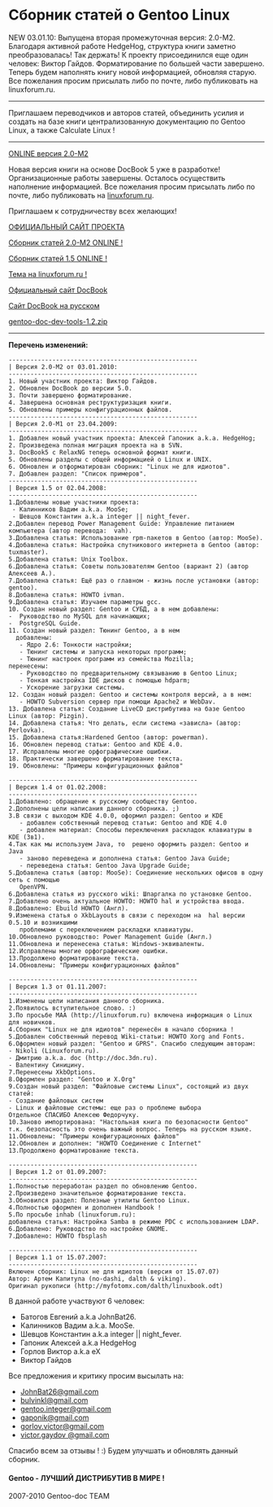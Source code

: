 # Сборник статей о Gentoo Linux #
NEW 03.01.10: Выпущена вторая промежуточная версия: 2.0-M2.
Благодаря активной работе HedgeHog, структура книги заметно преобразовалась!
Так держать!
К проекту присоединился еще один человек: Виктор Гайдов.
Форматирование по большей части завершено. Теперь будем наполнять книгу новой   информацией, обновляя старую.
Все пожелания просим присылать либо по почте, либо публиковать на linuxforum.ru.

---

Приглашаем переводчиков и авторов статей, объединить усилия и создать на базе книги централизованную документацию по Gentoo Linux, а также Calculate Linux !

---

[ONLINE версия 2.0-M2](http://gentoo.theserverside.ru/book)


Новая версия книги на основе DocBook 5 уже в разработке! Организационные работы завершены. Осталось осуществить наполнение информацией. Все пожелания просим присылать либо по почте, либо публиковать на  [linuxforum.ru](http://linuxforum.ru/index.php?s=&showtopic=43848&view=findpost&p=660288).

Приглашаем к сотрудничеству всех желающих!

[ОФИЦИАЛЬНЫЙ САЙТ ПРОЕКТА](http://gentoo.theserverside.ru/)

[Сборник статей 2.0-M2 ONLINE !](http://gentoo.theserverside.ru/book)

[Сборник статей 1.5 ONLINE !](http://gentoo.theserverside.ru/)

[Тема на linuxforum.ru !](http://linuxforum.ru/index.php?s=&showtopic=43848&view=findpost&p=660288)

[Официальный сайт DocBook](http://docbook.org/)

[Сайт DocBook на русском](http://docbook.ru/)

[gentoo-doc-dev-tools-1.2.zip](http://gentoo.theserverside.ru/tools/gentoo-doc-dev-tools-1.2.zip)



---


**Перечень изменений:**
```
----------------------------------------------------
| Версия 2.0-M2 от 03.01.2010:
----------------------------------------------------
1. Новый участник проекта: Виктор Гайдов.
2. Обновлен DocBook до версии 5.0.
3. Почти завершено форматирование.
4. Завершена основная реструктуризация книги.
5. Обновлены примеры конфигурационных файлов.
----------------------------------------------------
| Версия 2.0-M1 от 23.04.2009:
----------------------------------------------------
1. Добавлен новый участник проекта: Алексей Гапоник a.k.a. HedgeHog;
2. Произведена полная миграция проекта на в SVN.
3. DocBook5 с RelaxNG теперь основной формат книги.
5. Обновлены разделы с общей информацией о Linux и UNIX.
6. Обновлен и отформатирован сборник: "Linux не для идиотов".
7. Добавлен раздел: "Список примеров".
----------------------------------------------------
| Версия 1.5 от 02.04.2008:
----------------------------------------------------
1.Добавлены новые участники проекта:
 - Калинников Вадим a.k.a. MooSe;
 - Шевцов Константин a.k.a integer || night_fever.
2.Добавлен перевод Power Management Guide: Управление питанием компьютера (автор перевода:  vah).
3.Добавлена статья: Использование rpm-пакетов в Gentoo (автор: MooSe).
4.Добавлена статья: Настройка спутникового интернета в Gentoo (автор: tuxmaster).
5.Добавлена статья: Unix Toolbox.
6.Добавлена статья: Советы пользователям Gentoo (вариант 2) (автор Алексеев А.).
7.Добавлена статья: Ещё раз о главном - жизнь после установки (автор: gentoo).
8.Добавлена статья: HOWTO ivman.
9.Добавлена статья: Изучаем параметры gcc.
10. Создан новый раздел: Gentoo и СУБД, а в нем добавлены:
-  Руководство по MySQL для начинающих;
-  PostgreSQL Guide.
11. Создан новый раздел: Тюнинг Gentoo, а в нем
  добавлены:
   - Ядро 2.6: Тонкости настройки;
   - Тюнинг системы и запуска некоторых программ;
   - Тюнинг настроек программ из семейства Mozilla;
перенесены:
   - Руководство по предварительному связыванию в Gentoo Linux;
   - Тонкая настройка IDE дисков с помощью hdparm;
   - Ускорение загрузки системы.
12. Создан новый раздел: Gentoo и системы контроля версий, а в нем:
   - HOWTO Subversion сервер при помощи Apache2 и WebDav.
13. Добавлена статья: Создание LiveCD дистрибутива на базе Gentoo Linux (автор: Pizgin).
14. Добавлена статья: Что делать, если система «зависла» (автор:  Perlovka).
15. Добавлена статья:Hardened Gentoo (автор: powerman).
16. Обновлен перевод статьи: Gentoo and KDE 4.0.
17. Исправлены многие орфографические ошибки.
18. Практически завершено форматирование текста.
19. Обновлены: "Примеры конфигурационных файлов"

----------------------------------------------------
| Версия 1.4 от 01.02.2008:
----------------------------------------------------
1.Добавлено: обращение к русскому сообществу Gentoo.
2.Дополнены цели написания данного сборника. ;)
3.В связи с выходом KDE 4.0.0, оформил раздел: Gentoo и KDE
   - добавлен собственный перевод статьи: Gentoo and KDE 4.0
   - добавлен материал: Способы переключения раскладок клавиатуры в KDE (3в1).
4.Так как мы используем Java, то  решено оформить раздел: Gentoo и Java
   - заново переведена и дополнена статья: Gentoo Java Guide;
   - переведена статья: Gentoo Java Upgrade Guide;
5.Добавлена статья (автор: MooSe): Соединение нескольких офисов в одну сеть с помощью  
   OpenVPN.
6.Добавлена статья из русского wiki: Шпаргалка по установке Gentoo.
7.Добавлено очень актуальное HOWTO: HOWTO hal и устройства ввода.
8.Добавлено: Ebuild HOWTO (Англ).
9.Изменена статья о XkbLayouts в связи с переходом на  hal версии 0.5.10 и возникшими  
   проблемами с переключением раскладки клавиатуры.
10.Обновлено руководство: Power Management Guide (Англ.)
11.Обновлена и перенесена статья: Windows-эквиваленты.
12.Исправлены многие орфографические ошибки.
13.Продолжено форматирование текста.
14.Обновлены: "Примеры конфигурационных файлов"

----------------------------------------------------
| Версия 1.3 от 01.11.2007:
----------------------------------------------------
1.Изменены цели написания данного сборника.
2.Появилось вступительное слово. :)
3.По просьбе MAA (http://linuxforum.ru) включена информация о Linux для новичков.
4.Сборник "Linux не для идиотов" перенесён в начало сборника !
5.Добавлен собственный перевод Wiki-статьи: HOWTO Xorg and Fonts.
6.Оформлен новый раздел: "Gentoo и GPRS". Спасибо следующим авторам:
- Nikoli (Linuxforum.ru).
- Дмитрию a.k.a. doc (http://doc.3dn.ru).
- Валентину Синицину.
7.Перенесены XkbOptions.
8.Оформлен раздел: "Gentoo и X.Org"
9.Создан новый раздел: "Файловые системы Linux", состоящий из двух статей:
- Создание файловых систем
- Linux и файловые системы: еще раз о проблеме выбора
Отдельное СПАСИБО Алексею Федорчуку.
10.Заново импортирована: "Настольная книга по безопасности Gentoo" т.к. безопасность это очень важный вопрос. Теперь на русском языке.
11.Обновлены: "Примеры конфигурационных файлов"
12.Обновлен и дополнен: "HOWTO Соединение с Internet"
13.Продолжено форматирование текста.

----------------------------------------------------
| Версия 1.2 от 01.09.2007:
----------------------------------------------------
1.Полностью переработан раздел по обновлению Gentoo.
2.Произведено значительное форматирование текста.
3.Обновился раздел: Полезные утилиты Gentoo Linux.
4.Полностью оформлен и дополнен Handbook !
5.По просьбе inhab (linuxforum.ru):
добавлена статья: Настройка Samba в режиме PDC с использованием LDAP.
6.Добавлено: Руководство по настройке GNOME.
7.Добавлено: HOWTO fbsplash 

----------------------------------------------------
| Версия 1.1 от 15.07.2007:
----------------------------------------------------
Включен сборник: Linux не для идиотов (версия от 15.07.07)
Автор: Артем Капитула (no-dashi, dalth & viking).
Оригинал рукописи (http://myfotomx.com/dalth/linuxbook.odt)
```

В данной работе участвуют 6 человек:
  * Батогов Евгений a.k.a JohnBat26.
  * Калинников Вадим a.k.a. MooSe.
  * Шевцов Константин a.k.a integer || night\_fever.
  * Гапоник Алексей  a.k.a HedgeHog
  * Горлов Виктор a.k.a eX
  * Виктор Гайдов


Все предложения и критику просим высылать на:
  * [JohnBat26@gmail.com](mailto:JohnBat26@gmail.com)
  * [bulvinkl@gmail.com](mailto:bulvinkl@gmail.com)
  * [gentoo.integer@gmail.com](mailto:gentoo.integer@gmail.com)
  * [gaponik@gmail.com](mailto:gaponik@gmail.com)
  * [gorlov.victor@gmail.com](mailto:gorlov.victor@gmail.com)
  * [victor.gaydov @gmail.com](mailto:victor.gaydov@gmail.com)



Спасибо всем за отзывы ! :) Будем улучшать и обновлять данный сборник.

#### Gentoo - ЛУЧШИЙ ДИСТРИБУТИВ В МИРЕ ! ####
2007-2010 Gentoo-doc TEAM
